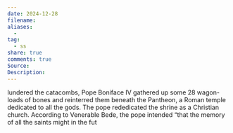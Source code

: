 ```yaml
---
date: 2024-12-28
filename:
aliases:
  - 
tag:
  - ss
share: true
comments: true
Source:
Description:
---
```


lundered the catacombs, Pope Boniface IV gathered up some 28 wagon-loads of bones and reinterred them beneath the Pantheon, a Roman temple dedicated to all the gods. The pope rededicated the shrine as a Christian church. According to Venerable Bede, the pope intended “that the memory of all the saints might in the fut